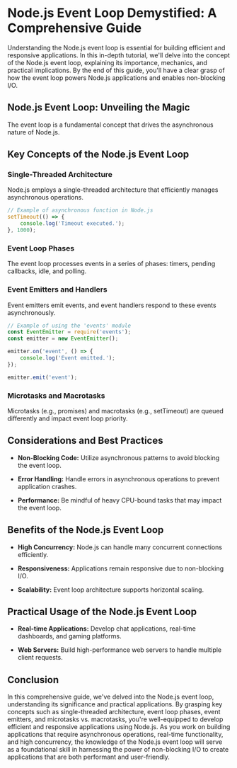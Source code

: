 # Node.js Event Loop Demystified: A Comprehensive Guide

Understanding the Node.js event loop is essential for building efficient and responsive applications. In this in-depth tutorial, we'll delve into the concept of the Node.js event loop, explaining its importance, mechanics, and practical implications. By the end of this guide, you'll have a clear grasp of how the event loop powers Node.js applications and enables non-blocking I/O.

## Node.js Event Loop: Unveiling the Magic

The event loop is a fundamental concept that drives the asynchronous nature of Node.js.

## Key Concepts of the Node.js Event Loop

### Single-Threaded Architecture

Node.js employs a single-threaded architecture that efficiently manages asynchronous operations.

```javascript
// Example of asynchronous function in Node.js
setTimeout(() => {
    console.log('Timeout executed.');
}, 1000);
```

### Event Loop Phases

The event loop processes events in a series of phases: timers, pending callbacks, idle, and polling.

### Event Emitters and Handlers

Event emitters emit events, and event handlers respond to these events asynchronously.

```javascript
// Example of using the 'events' module
const EventEmitter = require('events');
const emitter = new EventEmitter();

emitter.on('event', () => {
    console.log('Event emitted.');
});

emitter.emit('event');
```

### Microtasks and Macrotasks

Microtasks (e.g., promises) and macrotasks (e.g., setTimeout) are queued differently and impact event loop priority.

## Considerations and Best Practices

- **Non-Blocking Code:** Utilize asynchronous patterns to avoid blocking the event loop.

- **Error Handling:** Handle errors in asynchronous operations to prevent application crashes.

- **Performance:** Be mindful of heavy CPU-bound tasks that may impact the event loop.

## Benefits of the Node.js Event Loop

- **High Concurrency:** Node.js can handle many concurrent connections efficiently.

- **Responsiveness:** Applications remain responsive due to non-blocking I/O.

- **Scalability:** Event loop architecture supports horizontal scaling.

## Practical Usage of the Node.js Event Loop

- **Real-time Applications:** Develop chat applications, real-time dashboards, and gaming platforms.

- **Web Servers:** Build high-performance web servers to handle multiple client requests.

## Conclusion

In this comprehensive guide, we've delved into the Node.js event loop, understanding its significance and practical applications. By grasping key concepts such as single-threaded architecture, event loop phases, event emitters, and microtasks vs. macrotasks, you're well-equipped to develop efficient and responsive applications using Node.js. As you work on building applications that require asynchronous operations, real-time functionality, and high concurrency, the knowledge of the Node.js event loop will serve as a foundational skill in harnessing the power of non-blocking I/O to create applications that are both performant and user-friendly.